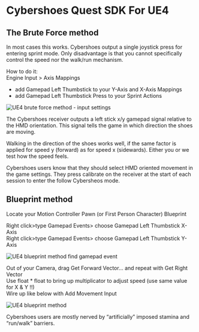 # Cybershoes Quest SDK For UE4  

## The Brute Force method  

In most cases this works. Cybershoes output a single joystick press for entering sprint mode. Only disadvantage is that you cannot specifically control the speed nor the walk/run mechanism.  

How to do it:  
Engine Input > Axis Mappings   
* add Gamepad Left Thumbstick to your Y-Axis and X-Axis Mappings  
* add Gamepad Left Thumbstick Press to your Sprint Actions

![UE4 brute force method - input settings](https://user-images.githubusercontent.com/42228867/112619477-abac5a00-8e27-11eb-9893-3b1af13c25ef.jpg)

The Cybershoes receiver outputs a left stick x/y gamepad signal relative to the HMD orientation. This signal tells the game in which direction the shoes are moving.  

Walking in the direction of the shoes works well, if the same factor is applied for speed y (forward) as for speed x (sidewards). Either you or we test how the speed feels.  

Cybershoes users know that they should select HMD oriented movement in the game settings. They press calibrate on the receiver at the start of each session to enter the follow Cybersheos mode.  

## Blueprint method   

Locate your Motion Controller Pawn (or First Person Character) Blueprint  

Right click>type Gamepad Events> choose Gamepad Left Thumbstick X-Axis  
Right click>type Gamepad Events> choose Gamepad Left Thumbstick Y-Axis 

![UE4 blueprint method find gamepad event](https://user-images.githubusercontent.com/42228867/112618965-05f8eb00-8e27-11eb-9ce6-79359749d867.jpg)

Out of your Camera, drag Get Forward Vector… and repeat with Get Right Vector  
Use float * float to bring up multiplicator to adjust speed (use same value for X & Y !!)  
Wire up like below with Add Movement Input  

![UE4 blueprint method](https://user-images.githubusercontent.com/42228867/112619020-1610ca80-8e27-11eb-8fcd-f25cc65cbc08.jpg)  

Cybershoes users are mostly nerved by “artificially” imposed stamina and “run/walk” barriers.



